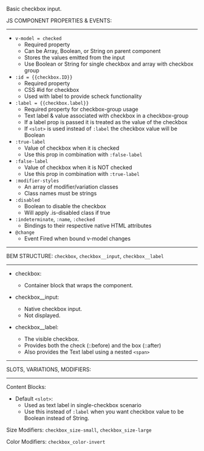 Basic checkbox input.
 
JS COMPONENT PROPERTIES & EVENTS:
___

* `v-model = checked`
  * Required property 
  * Can be Array, Boolean, or String on parent component   
  * Stores the values emitted from the input
  * Use Boolean or String for single checkbox and array with checkbox group
* `:id = {{checkbox.ID}}`
  * Required property 
  * CSS #id for checkbox
  * Used with label to provide scheck functionality 
* `:label = {{checkbox.label}}`
  * Required property for checkbox-group usage   
  * Text label & value associated with checkbox in a checkbox-group 
  * If a label prop is passed it is treated as the value of the checkbox
  * If `<slot>` is used instead of `:label` the checkbox value will be Boolean
* `:true-label`
  * Value of checkbox when it is checked
  * Use this prop in combination with `:false-label`
* `:false-label`
  * Value of checkbox when it is NOT checked
  * Use this prop in combination with `:true-label`
* `:modifier-styles`
  * An array of modifier/variation classes 
  * Class names must be strings 
* `:disabled`
  * Boolean to disable the checkbox
  * Will apply .is-disabled class if true 
* `:indeterminate`, `:name`, `:checked`
  * Bindings to their respective native HTML attributes
* `@change`
  * Event Fired when bound v-model changes 

___
BEM STRUCTURE: `checkbox`, `checkbox__input`, `checkbox__label`
___

* checkbox:
  * Container block that wraps the component.

* checkbox__input:
  * Native checkbox input. 
  * Not displayed.

* checkbox__label:
  * The visible checkbox. 
  * Provides both the check (::before) and the box (::after)
  * Also provides the Text label using a nested `<span>` 

___
SLOTS, VARIATIONS, MODIFIERS:
___

Content Blocks: 
* Default `<slot>`:
  * Used as text label in single-checkbox scenario 
  * Use this instead of `:label` when you want checkbox value to be Boolean instead of String.
 
Size Modifiers: `checkbox_size-small`, `checkbox_size-large` 

Color Modifiers: `checkbox_color-invert`





